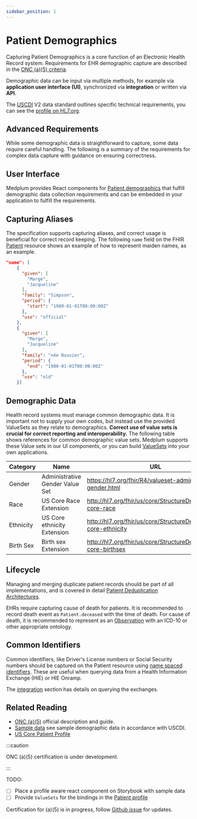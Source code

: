 ```yaml
---
sidebar_position: 1
---
```


# Patient Demographics

Capturing Patient Demographics is a core function of an Electronic Health Record system. Requirements for EHR demographic capture are described in the [ONC (a)(5) criteria](/docs/fhir-datastore/patient-deduplication).

Demographic data can be input via multiple methods, for example via **application user interface (UI)**, synchronized via **integration** or written via **API**.

The [USCDI](/docs/fhir-datastore/understanding-uscdi-dataclasses) V2 data standard outlines specific technical requirements, you can see the [profile on HL7.org](https://hl7.org/fhir/us/core/stu3.1.1/StructureDefinition-us-core-patient.html).

## Advanced Requirements

While some demographic data is straightforward to capture, some data require careful handling. The following is a summary of the requirements for complex data capture with guidance on ensuring correctness.

## User Interface

Medplum provides React components for [Patient demographics](https://storybook.medplum.com/?path=/story/medplum-resourceform--patient) that fulfill demographic data collection requirements and can be embedded in your application to fulfill the requirements.

## Capturing Aliases

The specification supports capturing aliases, and correct usage is beneficial for correct record keeping. The following `name` field on the FHIR [Patient](/docs/api/fhir/resources/patient) resource shows an example of how to represent maiden names, as an example.

```json
"name": [
    {
      "given": [
        "Marge",
        "Jacqueline"
      ],
      "family": "Simpson",
      "period": {
        "start": "1980-01-01T00:00:00Z"
      },
      "use": "official"
    },
    {
      "given": [
        "Marge",
        "Jacqueline"
      ],
      "family": "née Bouvier",
      "period": {
        "end": "1980-01-01T00:00:00Z"
      },
      "use": "old"
    }]
```

## Demographic Data

Health record systems must manage common demographic data. It is important not to supply your own codes, but instead use the provided ValueSets as they relate to demographics. **Correct use of value sets is crucial for correct reporting and interoperability.** The following table shows references for common demographic value sets. Medplum supports these Value sets in our UI components, or you can build [ValueSets](https://storybook.medplum.com/?path=/story/medplum-valuesetautocomplete--basic) into your own applications.

| Category  | Name                            | URL                                                               |
| --------- | ------------------------------- | ----------------------------------------------------------------- |
| Gender    | Administrative Gender Value Set | https://hl7.org/fhir/R4/valueset-administrative-gender.html       |
| Race      | US Core Race Extension          | http://hl7.org/fhir/us/core/StructureDefinition/us-core-race      |
| Ethnicity | US Core ethnicity Extension     | http://hl7.org/fhir/us/core/StructureDefinition/us-core-ethnicity |
| Birth Sex | Birth sex Extension             | http://hl7.org/fhir/us/core/StructureDefinition/us-core-birthsex  |

## Lifecycle

Managing and merging duplicate patient records should be part of all implementations, and is covered in detail [Patient Deduplication Architectures](/docs/fhir-datastore/patient-deduplication).

EHRs require capturing cause of death for patients. It is recommended to record death event as `Patient.deceased` with the time of death. For cause of death, it is recommended to represent as an [Observation](/docs/api/fhir/resources/observation) with an ICD-10 or other appropriate ontology.

## Common Identifiers

Common identifiers, like Driver's License numbers or Social Security numbers should be captured on the Patient resource using [name spaced identifiers](/docs/fhir-basics#identifiers-naming-resources). These are useful when querying data from a Health Information Exchange (HIE) or HIE Onramp.

The [integration](/docs/integration) section has details on querying the exchanges.

## Related Reading

- [ONC (a)(5)](https://www.healthit.gov/test-method/demographics) official description and guide.
- [Sample data](/docs/tutorials/importing-sample-data) see sample demographic data in accordance with USCDI.
- [US Core Patient Profile](https://hl7.org/fhir/us/core/stu3.1.1/StructureDefinition-us-core-patient.html)

:::caution

ONC (a)(5) certification is under development.

:::

TODO:

- [ ] Place a profile aware react component on Storybook with sample data
- [ ] Provide `ValueSets` for the bindings in the [Patient profile](https://hl7.org/fhir/us/core/stu3.1.1/StructureDefinition-us-core-patient.html)

Certification for (a)(5) is in progress, follow [Github issue](https://github.com/medplum/medplum/issues/3001) for updates.
